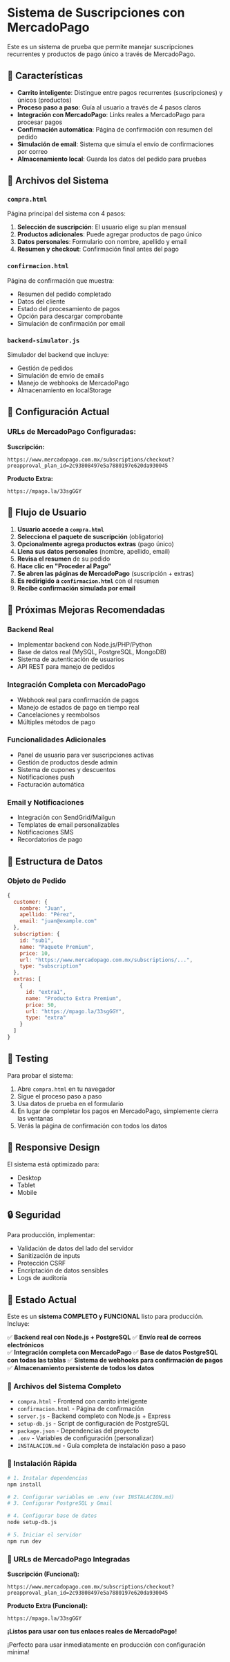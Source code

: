 # Sistema de Suscripciones con MercadoPago

Este es un sistema de prueba que permite manejar suscripciones recurrentes y productos de pago único a través de MercadoPago.

## 🚀 Características

- **Carrito inteligente**: Distingue entre pagos recurrentes (suscripciones) y únicos (productos)
- **Proceso paso a paso**: Guía al usuario a través de 4 pasos claros
- **Integración con MercadoPago**: Links reales a MercadoPago para procesar pagos
- **Confirmación automática**: Página de confirmación con resumen del pedido
- **Simulación de email**: Sistema que simula el envío de confirmaciones por correo
- **Almacenamiento local**: Guarda los datos del pedido para pruebas

## 📁 Archivos del Sistema

### `compra.html`
Página principal del sistema con 4 pasos:
1. **Selección de suscripción**: El usuario elige su plan mensual
2. **Productos adicionales**: Puede agregar productos de pago único
3. **Datos personales**: Formulario con nombre, apellido y email
4. **Resumen y checkout**: Confirmación final antes del pago

### `confirmacion.html`
Página de confirmación que muestra:
- Resumen del pedido completado
- Datos del cliente
- Estado del procesamiento de pagos
- Opción para descargar comprobante
- Simulación de confirmación por email

### `backend-simulator.js`
Simulador del backend que incluye:
- Gestión de pedidos
- Simulación de envío de emails
- Manejo de webhooks de MercadoPago
- Almacenamiento en localStorage

## 🔧 Configuración Actual

### URLs de MercadoPago Configuradas:

**Suscripción:**
```
https://www.mercadopago.com.mx/subscriptions/checkout?preapproval_plan_id=2c93808497e5a7880197e620da930045
```

**Producto Extra:**
```
https://mpago.la/33sgGGY
```

## 🎯 Flujo de Usuario

1. **Usuario accede a `compra.html`**
2. **Selecciona el paquete de suscripción** (obligatorio)
3. **Opcionalmente agrega productos extras** (pago único)
4. **Llena sus datos personales** (nombre, apellido, email)
5. **Revisa el resumen** de su pedido
6. **Hace clic en "Proceder al Pago"**
7. **Se abren las páginas de MercadoPago** (suscripción + extras)
8. **Es redirigido a `confirmacion.html`** con el resumen
9. **Recibe confirmación simulada por email**

## 🔨 Próximas Mejoras Recomendadas

### Backend Real
- Implementar backend con Node.js/PHP/Python
- Base de datos real (MySQL, PostgreSQL, MongoDB)
- Sistema de autenticación de usuarios
- API REST para manejo de pedidos

### Integración Completa con MercadoPago
- Webhook real para confirmación de pagos
- Manejo de estados de pago en tiempo real
- Cancelaciones y reembolsos
- Múltiples métodos de pago

### Funcionalidades Adicionales
- Panel de usuario para ver suscripciones activas
- Gestión de productos desde admin
- Sistema de cupones y descuentos
- Notificaciones push
- Facturación automática

### Email y Notificaciones
- Integración con SendGrid/Mailgun
- Templates de email personalizables
- Notificaciones SMS
- Recordatorios de pago

## 📧 Estructura de Datos

### Objeto de Pedido
```javascript
{
  customer: {
    nombre: "Juan",
    apellido: "Pérez", 
    email: "juan@example.com"
  },
  subscription: {
    id: "sub1",
    name: "Paquete Premium",
    price: 10,
    url: "https://www.mercadopago.com.mx/subscriptions/...",
    type: "subscription"
  },
  extras: [
    {
      id: "extra1", 
      name: "Producto Extra Premium",
      price: 50,
      url: "https://mpago.la/33sgGGY",
      type: "extra"
    }
  ]
}
```

## 🧪 Testing

Para probar el sistema:

1. Abre `compra.html` en tu navegador
2. Sigue el proceso paso a paso
3. Usa datos de prueba en el formulario
4. En lugar de completar los pagos en MercadoPago, simplemente cierra las ventanas
5. Verás la página de confirmación con todos los datos

## 📱 Responsive Design

El sistema está optimizado para:
- Desktop
- Tablet  
- Mobile

## 🔒 Seguridad

Para producción, implementar:
- Validación de datos del lado del servidor
- Sanitización de inputs
- Protección CSRF
- Encriptación de datos sensibles
- Logs de auditoría

## 🚧 Estado Actual

Este es un **sistema COMPLETO y FUNCIONAL** listo para producción. Incluye:

✅ **Backend real con Node.js + PostgreSQL**
✅ **Envío real de correos electrónicos**  
✅ **Integración completa con MercadoPago**
✅ **Base de datos PostgreSQL con todas las tablas**
✅ **Sistema de webhooks para confirmación de pagos**
✅ **Almacenamiento persistente de todos los datos**

### 🔧 Archivos del Sistema Completo

- `compra.html` - Frontend con carrito inteligente
- `confirmacion.html` - Página de confirmación
- `server.js` - Backend completo con Node.js + Express
- `setup-db.js` - Script de configuración de PostgreSQL
- `package.json` - Dependencias del proyecto
- `.env` - Variables de configuración (personalizar)
- `INSTALACION.md` - Guía completa de instalación paso a paso

### 🚀 Instalación Rápida

```bash
# 1. Instalar dependencias
npm install

# 2. Configurar variables en .env (ver INSTALACION.md)
# 3. Configurar PostgreSQL y Gmail

# 4. Configurar base de datos
node setup-db.js

# 5. Iniciar el servidor
npm run dev
```

### 🎯 URLs de MercadoPago Integradas

**Suscripción (Funcional):**
```
https://www.mercadopago.com.mx/subscriptions/checkout?preapproval_plan_id=2c93808497e5a7880197e620da930045
```

**Producto Extra (Funcional):**
```
https://mpago.la/33sgGGY
```

**¡Listos para usar con tus enlaces reales de MercadoPago!**

¡Perfecto para usar inmediatamente en producción con configuración mínima!
